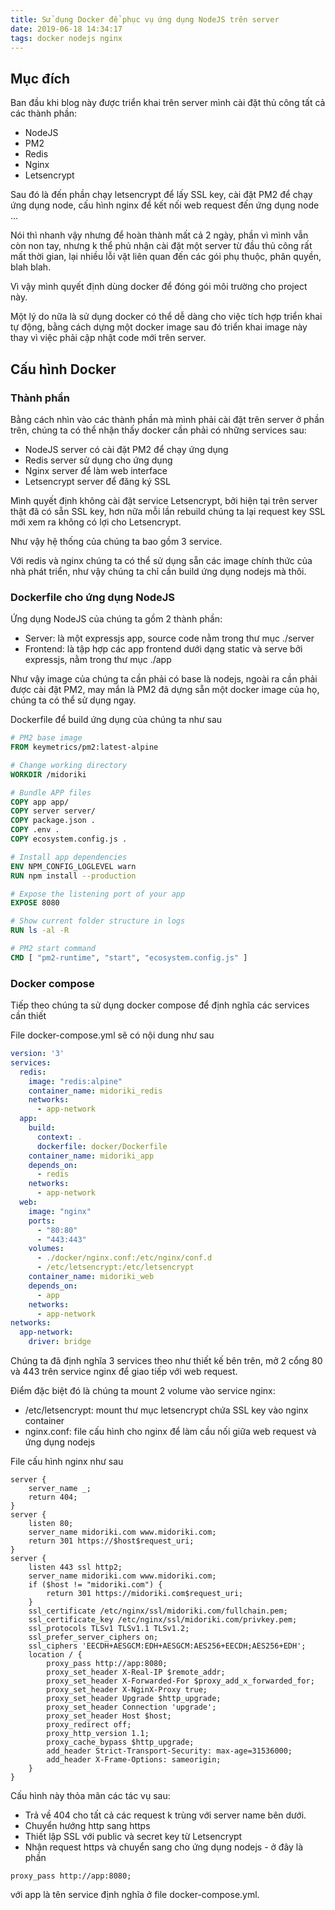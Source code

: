 ```yaml
---
title: Sử dụng Docker để phục vụ ứng dụng NodeJS trên server
date: 2019-06-18 14:34:17
tags: docker nodejs nginx
---
```


## Mục đích

Ban đầu khi blog này được triển khai trên server mình cài đặt thủ công tất cả các thành phần:

+ NodeJS
+ PM2
+ Redis
+ Nginx
+ Letsencrypt

Sau đó là đến phần chạy letsencrypt để lấy SSL key, cài đặt PM2 để chạy ứng dụng node, cấu hình nginx để kết nối web request đến ứng dụng node ...

Nói thì nhanh vậy nhưng để hoàn thành mất cả 2 ngày, phần vì mình vẫn còn non tay, nhưng k thể phủ nhận cài đặt một server từ đầu thủ công rất mất thời gian, lại nhiều lỗi vặt liên quan đến các gói phụ thuộc, phân quyền, blah blah.

Vì vậy mình quyết định dùng docker để đóng gói môi trường cho project này.

Một lý do nữa là sử dụng docker có thể dễ dàng cho việc tích hợp triển khai tự động, bằng cách dựng một docker image sau đó triển khai image này thay vì việc phải cập nhật code mới trên server.

## Cấu hình Docker

### Thành phần

Bằng cách nhìn vào các thành phần mà mình phải cài đặt trên server ở phần trên, chúng ta có thể nhận thấy docker cần phải có những services sau:

+ NodeJS server có cài đặt PM2 để chạy ứng dụng
+ Redis server sử dụng cho ứng dụng
+ Nginx server để làm web interface
+ Letsencrypt server để đăng ký SSL

Mình quyết định không cài đặt service Letsencrypt, bởi hiện tại trên server thật đã có sẵn SSL key, hơn nữa mỗi lần rebuild chúng ta lại request key SSL mới xem ra không có lợi cho Letsencrypt.

Như vậy hệ thống của chúng ta bao gồm 3 service.

Với redis và nginx chúng ta có thể sử dụng sẵn các image chính thức của nhà phát triển, như vậy chúng ta chỉ cần build ứng dụng nodejs mà thôi.

### Dockerfile cho ứng dụng NodeJS

Ứng dụng NodeJS của chúng ta gồm 2 thành phần:

+ Server: là một expressjs app, source code nằm trong thư mục ./server
+ Frontend: là tập hợp các app frontend dưới dạng static và serve bởi expressjs, nằm trong thư mục ./app

Như vậy image của chúng ta cần phải có base là nodejs, ngoài ra cần phải được cài đặt PM2, may mắn là PM2 đã dựng sẵn một docker image của họ, chúng ta có thể sử dụng ngay.

Dockerfile để build ứng dụng của chúng ta như sau

```Dockerfile
# PM2 base image
FROM keymetrics/pm2:latest-alpine

# Change working directory
WORKDIR /midoriki

# Bundle APP files
COPY app app/
COPY server server/
COPY package.json .
COPY .env .
COPY ecosystem.config.js .

# Install app dependencies
ENV NPM_CONFIG_LOGLEVEL warn
RUN npm install --production

# Expose the listening port of your app
EXPOSE 8080

# Show current folder structure in logs
RUN ls -al -R

# PM2 start command
CMD [ "pm2-runtime", "start", "ecosystem.config.js" ]
```

### Docker compose

Tiếp theo chúng ta sử dụng docker compose để định nghĩa các services cần thiết

File docker-compose.yml sẽ có nội dung như sau

```yaml
version: '3'
services:
  redis:
    image: "redis:alpine"
    container_name: midoriki_redis
    networks:
      - app-network
  app:
    build:
      context: .
      dockerfile: docker/Dockerfile
    container_name: midoriki_app
    depends_on:
      - redis
    networks:
      - app-network
  web:
    image: "nginx"
    ports:
      - "80:80"
      - "443:443"
    volumes:
      - ./docker/nginx.conf:/etc/nginx/conf.d
      - /etc/letsencrypt:/etc/letsencrypt
    container_name: midoriki_web
    depends_on:
      - app
    networks:
      - app-network
networks:
  app-network:
    driver: bridge
```

Chúng ta đã định nghĩa 3 services theo như thiết kế bên trên, mở 2 cổng 80 và 443 trên service nginx để giao tiếp với web request.

Điểm đặc biệt đó là chúng ta mount 2 volume vào service nginx:

+ /etc/letsencrypt: mount thư mục letsencrypt chứa SSL key vào nginx container
+ nginx.conf: file cấu hình cho nginx để làm cầu nối giữa web request và ứng dụng nodejs

File cấu hình nginx như sau

```nginx
server {
    server_name _;
    return 404;
}
server {
    listen 80;
    server_name midoriki.com www.midoriki.com;
    return 301 https://$host$request_uri;
}
server {
    listen 443 ssl http2;
    server_name midoriki.com www.midoriki.com;
    if ($host != "midoriki.com") {
        return 301 https://midoriki.com$request_uri;
    }
    ssl_certificate /etc/nginx/ssl/midoriki.com/fullchain.pem;
    ssl_certificate_key /etc/nginx/ssl/midoriki.com/privkey.pem;
    ssl_protocols TLSv1 TLSv1.1 TLSv1.2;
    ssl_prefer_server_ciphers on;
    ssl_ciphers 'EECDH+AESGCM:EDH+AESGCM:AES256+EECDH;AES256+EDH';
    location / {
        proxy_pass http://app:8080;
        proxy_set_header X-Real-IP $remote_addr;
        proxy_set_header X-Forwarded-For $proxy_add_x_forwarded_for;
        proxy_set_header X-NginX-Proxy true;
        proxy_set_header Upgrade $http_upgrade;
        proxy_set_header Connection 'upgrade';
        proxy_set_header Host $host;
        proxy_redirect off;
        proxy_http_version 1.1;
        proxy_cache_bypass $http_upgrade;
        add_header Strict-Transport-Security: max-age=31536000;
        add_header X-Frame-Options: sameorigin;
    }
}
```

Cấu hình này thỏa mãn các tác vụ sau:

+ Trả về 404 cho tất cả các request k trùng với server name bên dưới.
+ Chuyển hướng http sang https
+ Thiết lập SSL với public và secret key từ Letsencrypt
+ Nhận request https và chuyển sang cho ứng dụng nodejs - ở đây là phần

```nginx
proxy_pass http://app:8080;
```

với app là tên service định nghĩa ở file docker-compose.yml.
